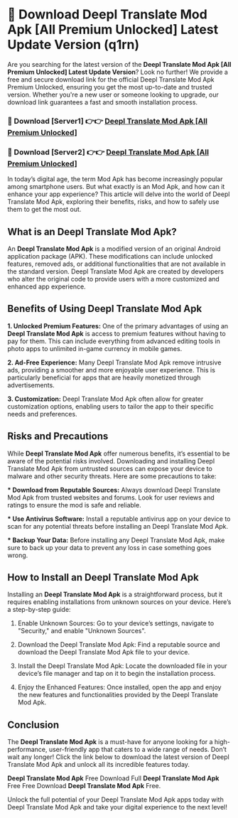 # 🤖 Download Deepl Translate Mod Apk [All Premium Unlocked] Latest Update Version (q1rn)

Are you searching for the latest version of the <strong>Deepl Translate Mod Apk [All Premium Unlocked] Latest Update Version</strong>? Look no further! We provide a free and secure download link for the official Deepl Translate Mod Apk Premium Unlocked, ensuring you get the most up-to-date and trusted version. Whether you're a new user or someone looking to upgrade, our download link guarantees a fast and smooth installation process.


<h3>📌 Download [Server1] 👉👉 <a href="https://hapymods.com?title=Deepl+Translate+Mod+Apk&ref=3B1">Deepl Translate Mod Apk [All Premium Unlocked]</a></h3>

<h3>📌 Download [Server2] 👉👉 <a href="https://hapymods.com?title=Deepl+Translate+Mod+Apk&ref=3B1">Deepl Translate Mod Apk [All Premium Unlocked]</a></h3>


In today’s digital age, the term Mod Apk has become increasingly popular among smartphone users. But what exactly is an Mod Apk, and how can it enhance your app experience? This article will delve into the world of Deepl Translate Mod Apk, exploring their benefits, risks, and how to safely use them to get the most out.


<h2>What is an Deepl Translate Mod Apk?</h2>

An <strong>Deepl Translate Mod Apk</strong> is a modified version of an original Android application package (APK). These modifications can include unlocked features, removed ads, or additional functionalities that are not available in the standard version. Deepl Translate Mod Apk are created by developers who alter the original code to provide users with a more customized and enhanced app experience.


<h2>Benefits of Using Deepl Translate Mod Apk</h2>

<strong> 1. Unlocked Premium Features:</strong> One of the primary advantages of using an <strong>Deepl Translate Mod Apk</strong> is access to premium features without having to pay for them. This can include everything from advanced editing tools in photo apps to unlimited in-game currency in mobile games.

<strong> 2. Ad-Free Experience:</strong> Many Deepl Translate Mod Apk remove intrusive ads, providing a smoother and more enjoyable user experience. This is particularly beneficial for apps that are heavily monetized through advertisements.

<strong> 3. Customization:</strong> Deepl Translate Mod Apk often allow for greater customization options, enabling users to tailor the app to their specific needs and preferences.


<h2>Risks and Precautions</h2>

While <strong>Deepl Translate Mod Apk</strong> offer numerous benefits, it’s essential to be aware of the potential risks involved. Downloading and installing Deepl Translate Mod Apk from untrusted sources can expose your device to malware and other security threats. Here are some precautions to take:

<strong> * Download from Reputable Sources:</strong> Always download Deepl Translate Mod Apk from trusted websites and forums. Look for user reviews and ratings to ensure the mod is safe and reliable.

<strong> * Use Antivirus Software:</strong> Install a reputable antivirus app on your device to scan for any potential threats before installing an Deepl Translate Mod Apk.

<strong> * Backup Your Data:</strong> Before installing any Deepl Translate Mod Apk, make sure to back up your data to prevent any loss in case something goes wrong.


<h2>How to Install an Deepl Translate Mod Apk</h2>

Installing an <strong>Deepl Translate Mod Apk</strong> is a straightforward process, but it requires enabling installations from unknown sources on your device. Here’s a step-by-step guide:

 1. Enable Unknown Sources: Go to your device’s settings, navigate to "Security," and enable "Unknown Sources".

 2. Download the Deepl Translate Mod Apk: Find a reputable source and download the Deepl Translate Mod Apk file to your device.

 3. Install the Deepl Translate Mod Apk: Locate the downloaded file in your device’s file manager and tap on it to begin the installation process.

 4. Enjoy the Enhanced Features: Once installed, open the app and enjoy the new features and functionalities provided by the Deepl Translate Mod Apk.


<h2><strong>Conclusion</strong></h2>

The <strong>Deepl Translate Mod Apk</strong> is a must-have for anyone looking for a high-performance, user-friendly app that caters to a wide range of needs. Don’t wait any longer! Click the link below to download the latest version of Deepl Translate Mod Apk and unlock all its incredible features today.

<strong>Deepl Translate Mod Apk</strong> Free Download Full <strong>Deepl Translate Mod Apk</strong> Free Free Download <strong>Deepl Translate Mod Apk</strong> Free.

Unlock the full potential of your Deepl Translate Mod Apk apps today with Deepl Translate Mod Apk and take your digital experience to the next level!